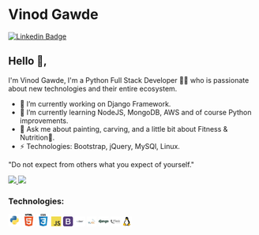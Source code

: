 # Vinod Gawde
[![Linkedin Badge](https://img.shields.io/badge/-vinodgawde-blue?style=flat-square&logo=Linkedin&logoColor=white&link=https://www.linkedin.com/in/vinodgawde/)](https://www.linkedin.com/in/vinodgawde/)

## Hello 👋, 
I'm Vinod Gawde, I'm a Python Full Stack Developer 👨‍💻 who is passionate about new technologies and their entire ecosystem. 

- 🔭 I’m currently working on Django Framework.
- 🌱 I’m currently learning NodeJS, MongoDB, AWS and of course Python improvements.
- 💬 Ask me about painting, carving, and a little bit about Fitness & Nutrition💪.
-  ⚡ Technologies: Bootstrap, jQuery, MySQl, Linux.

"Do not expect from others what you expect of yourself." 

<p align="justify">
  <a href="https://github.com/vinodgawde/github-readme-stats">
    <img
      height="150"
      src="https://github-readme-stats.vercel.app/api?username=VinodGawde&count_private=true&show_icons=true&custom_title=Github%20Status&show=issues&theme=radical"
    />
  </a>
   <a href="https://github.com/VinodGawde/github-readme-stats">
    <img
      height="150"
      src="https://github-readme-stats.vercel.app/api/top-langs/?username=VinodGawde&layout=compact&theme=radical" />
  </a>  
</p>

### Technologies:
<code><img height="25" src="https://raw.githubusercontent.com/github/explore/80688e429a7d4ef2fca1e82350fe8e3517d3494d/topics/python/python.png"></code>
<code><img height="25" src="https://raw.githubusercontent.com/github/explore/80688e429a7d4ef2fca1e82350fe8e3517d3494d/topics/html/html.png"></code>
<code><img height="25" src="https://raw.githubusercontent.com/github/explore/80688e429a7d4ef2fca1e82350fe8e3517d3494d/topics/css/css.png"></code>
<code><img height="20" src="https://raw.githubusercontent.com/github/explore/80688e429a7d4ef2fca1e82350fe8e3517d3494d/topics/javascript/javascript.png"></code> 
<code><img height="20" src="https://raw.githubusercontent.com/github/explore/80688e429a7d4ef2fca1e82350fe8e3517d3494d/topics/bootstrap/bootstrap.png"></code> 
<code><img height="20" src="https://raw.githubusercontent.com/github/explore/80688e429a7d4ef2fca1e82350fe8e3517d3494d/topics/jquery/jquery.png"></code>
<code><img height="20" src="https://raw.githubusercontent.com/github/explore/80688e429a7d4ef2fca1e82350fe8e3517d3494d/topics/mysql/mysql.png"></code>
<code><img height="20" src="https://raw.githubusercontent.com/github/explore/80688e429a7d4ef2fca1e82350fe8e3517d3494d/topics/django/django.png"></code>
<code><img height="20" src="https://raw.githubusercontent.com/github/explore/80688e429a7d4ef2fca1e82350fe8e3517d3494d/topics/flask/flask.png"></code>
<code><img height="20" src="https://raw.githubusercontent.com/github/explore/80688e429a7d4ef2fca1e82350fe8e3517d3494d/topics/linux/linux.png"></code>

